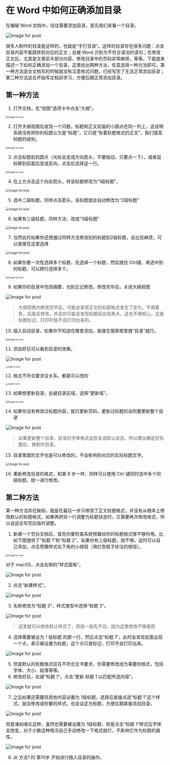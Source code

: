 # 在 Word 中如何正确添加目录



在编辑 Word 文档中，往往需要添加目录，首先我们来看一个目录。

![Image for post](./readme.assets/1*NyoDYPR4JmjFaDDbgKU0bw.png)

很多人制作的目录是这样的，也就是“手打目录”。这样的目录存在很多问题：点击目录内容不能跳转到对应的正文；会被 Word 识别为不符合语法的语句；在修改正文后，尤其是文章前半部分内容，修改目录中的页码非常麻烦，等等。下面就来描述一下如何正确添加一个目录，这里给出两种方法，任意选择一种方法即可。第一种方法适合文档写的时候就没有注意格式问题，已经写完了无法正常添加目录；第二种方法适合开始写文档前学习，方便后期正常添加目录。

## 第一种方法

1. 打开文档，在“视图”选项卡中点击“大纲”。

<img src="./readme.assets/1*mrDnLOS_66fpP4Fbgnw7oQ-8588645.png" alt="Image for post" style="zoom:50%;" />

2. 打开大纲视图后发现一个问题，标题和正文前面的小圆点在同一列上，这说明系统没有把你的标题认为是“标题”，它只是“有着标题格式的正文”，我们提高标题的级别。

<img src="./readme.assets/1*_hXjp3iNbQrae6ABe00B3A.png" alt="Image for post" style="zoom: 50%;" />

3. 点击标题前的圆点（光标会变成方向箭头，不要拖动，只要点一下），或者鼠标移到前面后变成反向，点击后选择这一行。

<img src="./readme.assets/1*yTgrP1SJ24JEeumBJ1I4cA.png" alt="Image for post" style="zoom:50%;" />

4. 在上方点击这个向右箭头，将该标题修改为“1级标题”。

<img src="./readme.assets/1*x0rHdKTeXHDS8xOEPBDFKg.png" alt="Image for post" style="zoom: 67%;" />

5. 选中二级标题，同样点击箭头，该标题就会自动修改为“2级标题”

<img src="./readme.assets/1*IbsHB4-cYhA2d2aCFG1Dww.png" alt="Image for post" style="zoom: 67%;" />

6. 如果有三级标题，同样方法，改成“3级标题”

<img src="./readme.assets/1*kJq4Zx9tAk0jrhABGPwc6g.png" alt="Image for post" style="zoom: 67%;" />

7. 当然此时如果你还想通过同样方法修改别的标题到2级标题，会比较麻烦，可以直接在这里选择

<img src="./readme.assets/1*c_L3eXRONX7Q9LCl8iBWVg.png" alt="Image for post" style="zoom:67%;" />

8. 如果你要一次性选择多个标题，先选择一个标题，然后按住 Ctrl键，再选中别的标题，可以跨行选择多个。

<img src="./readme.assets/1*gvZHw_Ru7NIs68rJn4ULDw.png" alt="Image for post" style="zoom: 50%;" />

9. 如果你的目录中包括摘要，也别忘记修改，修改完毕后，关闭大纲视图

![Image for post](./readme.assets/1*BnWgFP02_ZgAh0EiPHLmFw.png)

> 大纲视图内修改完毕后，可能会发现正文的标题格式发生了变化，不用着急，后面会修改。并且你可能会发现标题前出现黑点，这也不用担心，这是标题标记，打印时是不会打印出来的。
10. 插入自动目录，如果你不知道在哪里添加，直接在搜索框里搜“目录”就行。

<img src="./readme.assets/1*WQwxKyilCXJ8O5117b8c1g.png" alt="Image for post" style="zoom:50%;" />

11. 添加好后可以看到目录的效果。

![Image for post](https://miro.medium.com/max/60/1*rZ27JXoCf93ADGFjJnxBfw.png?q=20)

<img src="./readme.assets/1*rZ27JXoCf93ADGFjJnxBfw.png" alt="Image for post" style="zoom:40%;" />

12. 格式不符合要求没关系，都是可以改的

<img src="./readme.assets/1*8gY4eAn46uTx7rAErK800w.png" alt="Image for post" style="zoom:40%;" />

13. 如果想更新目录，右键目录区域，选择“更新域”。

<img src="./readme.assets/1*_Nve3zLNAI-e9AhzQvEYGA.png" alt="Image for post" style="zoom:50%;" />

14. 如果你没有修改过标题内容，就只更新页码，更新过标题的话则要更新整个目录

![Image for post](./readme.assets/1*NI88v6iGv81AMLSTFnQLYA.png)

> 如果更新整个目录，目录的字体格式会恢复成默认状态。所以建议确定好标题后，再制作目录。
15. 目录里面的文字也是可以修改的，不会影响到对应的实际标题文字。

<img src="./readme.assets/1*fo_ZgyJzmkns9jomOmaLuQ.png" alt="Image for post" style="zoom:67%;" />

16. 重新修改目录的格式，和第 8 步一样，同样可以使用 Ctrl 键同时选中多个同级标题，统一进行修改。

## 第二种方法

第一种方法存在缺陷，就是在最后一步只修改了正文标题格式，并没有从根本上修改默认的标题格式，如果再把另一行调整为标题状态时，又需要再次修改格式，所以说适合写完后临时调整。

1. 新建一个空白文档后，首先你要检查系统预置给你的标题格式够不够你用。比如下图提供了“标题 1”和“标题 2”，如果你有三级标题，就不够。这时可以自己添加，点击预置样式右下角的小按钮（用红色框子标注的按钮）。

<img src="./readme.assets/1*ZW0cG4AVf191oihA7Tesug.png" alt="Image for post" style="zoom: 50%;" />

对于 macOS，点击右侧的“样式窗格”。

![Image for post](./readme.assets/1*yYIKz5yZUFFtH2wGTpItBw.png)

2. 点击“新建样式”。

![Image for post](./readme.assets/1*0KjS7mkuOz2bnO-sSS-t6w.png)

3. 名称修改为“标题 3”，样式类型中选择“标题 3”。

![Image for post](./readme.assets/1*JakJ7QGkcy2ygDwrW2GBSA.png)

> 这里就可以修改默认样式了，但我一般先不动，因为这里修改不够直观

4. 选择需要被设为 1 级标题 的那一行，然后点击“标题 1”，此时会发现前面出现一个点，表示被设置为标题，这个点只是标记，打印不会打印出来。

![Image for post](./readme.assets/1*HViKBeWM-myZhNTb1P9jVg.png)

5. 但是默认的标题格式往往不符合文书要求，你需要修改成为需要的格式，包括字体、大小、段落等等。
6. 修改好后，右键“标题 1”，点击“更新 标题 1 以匹配所选内容”。

![Image for post](./readme.assets/1*a9wXGESBpv5Mlpvx0GuCEQ.png)

7. 之后如果还需要将其他内容设置为 1级标题，选择后直接点选“标题 1”这个样式，就会修改成你要的样式，也会设定为标题，方便后期直接添加目录。

![Image for post](./readme.assets/1*fHiQlZpdkc6bFW8nvXFsIw.png)

但是诸如绪论这种，虽然也需要被设置为 1级标题，但是点击“标题 1”样式后字体会改变，对于少数这种情况自己手动修改一下格式就行，不影响它作为标题的属性。

![Image for post](./readme.assets/1*rovz6r7mpM5hejQhOA-5VQ.png)

8. 从 方法1 的 第10步 开始进行插入目录的操作。